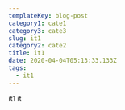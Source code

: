 ```yaml
---
templateKey: blog-post
category1: cate1
category3: cate3
slug: it1
category2: cate2
title: it1
date: 2020-04-04T05:13:33.133Z
tags:
  - it1
---
```

it1 it